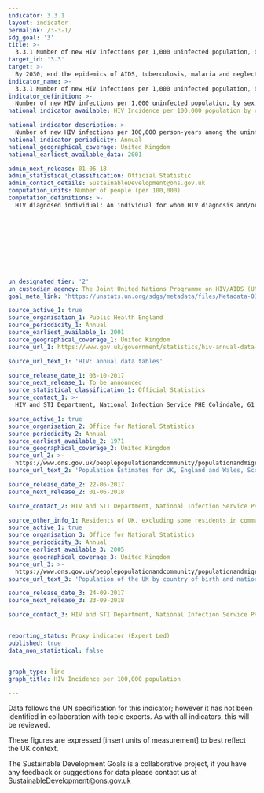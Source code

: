 ```yaml
---
indicator: 3.3.1
layout: indicator
permalink: /3-3-1/
sdg_goal: '3'
title: >-
  3.3.1 Number of new HIV infections per 1,000 uninfected population, by sex, age and key populations
target_id: '3.3'
target: >-
  By 2030, end the epidemics of AIDS, tuberculosis, malaria and neglected tropical diseases and combat hepatitis, water-borne diseases and other communicable diseases.
indicator_name: >-
  3.3.1 Number of new HIV infections per 1,000 uninfected population, by sex, age and key populations
indicator_definition: >-
  Number of new HIV infections per 1,000 uninfected population, by sex, age and key populations
national_indicator_available: HIV Incidence per 100,000 population by country, age, sex and region of birth.

national_indicator_description: >-
  Number of new HIV infections per 100,000 person-years among the uninfected population. The incidence rate is the number of new cases per population at risk in a given time period.
national_indicator_periodicity: Annual
national_geographical_coverage: United Kingdom
national_earliest_available_data: 2001

admin_next_release: 01-06-18
admin_statistical_classification: Official Statistic
admin_contact_details: SustainableDevelopment@ons.gov.uk
computation_units: Number of people (per 100,000)
computation_definitions: >-
  HIV diagnosed individual: An individual for whom HIV diagnosis and/or AIDS, and/or death with HIV positive has been reported. Incidence: The rate of new (or newly diagnosed) cases of the disease.










un_designated_tier: '2'
un_custodian_agency: The Joint United Nations Programme on HIV/AIDS (UNAIDS)
goal_meta_link: 'https://unstats.un.org/sdgs/metadata/files/Metadata-03-03-01.pdf'

source_active_1: true
source_organisation_1: Public Health England
source_periodicity_1: Annual
source_earliest_available_1: 2001
source_geographical_coverage_1: United Kingdom
source_url_1: https://www.gov.uk/government/statistics/hiv-annual-data-tables

source_url_text_1: 'HIV: annual data tables'

source_release_date_1: 03-10-2017
source_next_release_1: To be announced
source_statistical_classification_1: Official Statistics
source_contact_1: >-
  HIV and STI Department, National Infection Service PHE Colindale, 61 Colindale Avenue London NW9 5EQ, harsqueries@phe.gov.uk, 

source_active_1: true
source_organisation_2: Office for National Statistics
source_periodicity_2: Annual
source_earliest_available_2: 1971
source_geographical_coverage_2: United Kingdom
source_url_2: >-
  https://www.ons.gov.uk/peoplepopulationandcommunity/populationandmigration/populationestimates/datasets/populationestimatesforukenglandandwalesscotlandandnorthernireland
source_url_text_2: 'Population Estimates for UK, England and Wales, Scotland and Northern Ireland'

source_release_date_2: 22-06-2017
source_next_release_2: 01-06-2018

source_contact_2: HIV and STI Department, National Infection Service PHE Colindale, 61 Colindale Avenue London NW9 5EQ, harsqueries@phe.gov.uk, 

source_other_info_1: Residents of UK, excluding some residents in communal establishments, by nation of birth and citizenship. Estimates from the Annual Population Survey
source_active_1: true
source_organisation_3: Office for National Statistics
source_periodicity_3: Annual
source_earliest_available_3: 2005
source_geographical_coverage_3: United Kingdom
source_url_3: >-
  https://www.ons.gov.uk/peoplepopulationandcommunity/populationandmigration/internationalmigration/datasets/populationoftheunitedkingdombycountryofbirthandnationality
source_url_text_3: 'Population of the UK by country of birth and nationality'

source_release_date_3: 24-09-2017
source_next_release_3: 23-09-2018

source_contact_3: HIV and STI Department, National Infection Service PHE Colindale, 61 Colindale Avenue London NW9 5EQ, harsqueries@phe.gov.uk, 


reporting_status: Proxy indicator (Expert Led)
published: true
data_non_statistical: false


graph_type: line
graph_title: HIV Incidence per 100,000 population

---
```

Data follows the UN specification for this indicator; however it has not been identified in collaboration with topic experts. As with all indicators, this will be reviewed. 
  
These figures are expressed [insert units of measurement] to best reflect the UK context. 
  
The Sustainable Development Goals is a collaborative project, if you have any feedback or suggestions for data please contact us at <SustainableDevelopment@ons.gov.uk>

